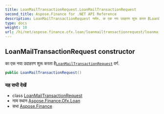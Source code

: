 ```yaml
---
title: LoanMailTransactionRequest.LoanMailTransactionRequest
second_title: Aspose.Finance for .NET API Reference
description: LoanMailTransactionRequest नर्मत. क एक नय उदहरण शुरू करत हैLoanMailTransactionRequest वर्ग.
type: docs
weight: 10
url: /hi/net/aspose.finance.ofx.loan/loanmailtransactionrequest/loanmailtransactionrequest/
---
```

## LoanMailTransactionRequest constructor

का एक नया उदाहरण शुरू करता है[`LoanMailTransactionRequest`](../) वर्ग.

```csharp
public LoanMailTransactionRequest()
```

### यह सभी देखें

* class [LoanMailTransactionRequest](../)
* नाम स्थान [Aspose.Finance.Ofx.Loan](../../loanmailtransactionrequest/)
* सभा [Aspose.Finance](../../../)


